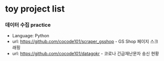 # toy project list
### 데이터 수집 practice
* Language: Python
* url: https://github.com/cocode101/scraper_gsshop - GS Shop 페이지 스크래핑
* url: https://github.com/cocode101/datagokr - 코로나 긴급재난문자 송신 현황 
